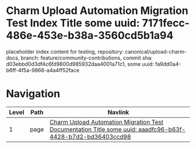 # Charm Upload Automation Migration Test Index Title some uuid: 7171fecc-486e-453e-b38a-3560cd5b1a94
 placeholder index content for testing,  repository: canonical/upload-charm-docs,  branch: feature/community-contributions,  commit sha: d03ebbd0d3df4c6fd9800d985932daa4001a71c1,  some uuid: fa9dd0a4-b6ff-4f5a-9866-a4a4ff52face


# Navigation

| Level | Path | Navlink |
| -- | -- | -- |
| 1 | page | [Charm Upload Automation Migration Test Documentation Title some uuid: aaadfc96-b63f-4428-b7d2-bd36403ccd98](/t/charm-upload-automation-migration-test-documentation-title-some-uuid-aaadfc96-b63f-4428-b7d2-bd36403ccd98/10308) |